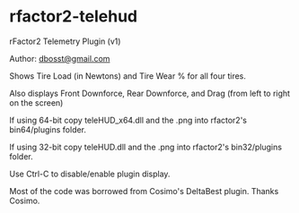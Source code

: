 # rfactor2-telehud

rFactor2 Telemetry Plugin (v1)

Author: dbosst@gmail.com

Shows Tire Load (in Newtons) and Tire Wear % for all four tires.

Also displays Front Downforce, Rear Downforce, and Drag (from left to right on the screen)

If using 64-bit copy teleHUD_x64.dll and the .png into rfactor2's bin64/plugins folder.

If using 32-bit copy teleHUD.dll and the .png into rfactor2's bin32/plugins folder.

Use Ctrl-C to disable/enable plugin display.

Most of the code was borrowed from Cosimo's DeltaBest plugin.  Thanks Cosimo.
